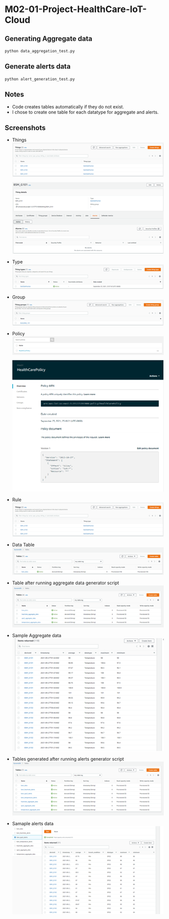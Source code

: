 # M02-01-Project-HealthCare-IoT-Cloud


## Generating Aggregate data
`python data_aggregation_test.py`

## Generate alerts data
`python alert_generation_test.py`

## Notes
* Code creates tables automatically if they do not exist.
* I chose to create one table for each datatype for aggregate and alerts.

## Screenshots 
* Things
    ![](.\screenshots\things.PNG)

    ![](.\screenshots\thing_bsm_g101_details.PNG)
* Type
    ![](.\screenshots\type.PNG)
* Group
    ![](.\screenshots\group.PNG)
* Policy
    ![](.\screenshots\policy.PNG)

    ![](.\screenshots\policy_details.PNG)
    
* Rule
    ![](.\screenshots\things.PNG)
* Data Table
    ![](.\screenshots\bsm_data_dynamodb_table.PNG)
* Table after running aggregate data generator script
    ![](.\screenshots\tables_generated_after_aggregation.PNG)
* Sample Aggregate data
    ![](.\screenshots\aggregate_data.PNG)
* Tables generated after running alerts generator script
    ![](.\screenshots\alert_tables_generated.PNG)
* Samaple alerts data
    ![](screenshots\alert_data_for_spo2.PNG)


